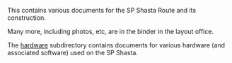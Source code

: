 
This contains various documents for the SP Shasta Route and its construction.

Many more, including photos, etc, are in the binder in the layout office.

The [hardware](hardware) subdirectory contains documents for various hardware (and associated software) used on the SP Shasta.
